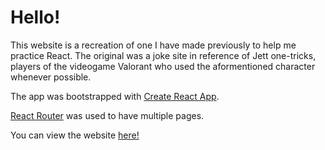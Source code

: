 # Hello!

This website is a recreation of one I have made previously to help me practice React.
The original was a joke site in reference of Jett one-tricks, players of the videogame Valorant who used the aformentioned character whenever possible.

The app was bootstrapped with [Create React App](https://github.com/facebook/create-react-app).

[React Router](https://github.com/remix-run/react-router) was used to have multiple pages.

You can view the website [here!](https://johnrcd.github.io/instalocked-react/)
